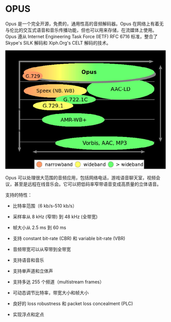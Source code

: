 # OPUS

Opus 是一个完全开源，免费的，通用性高的音频解码器。Opus 在网络上有着无与伦比的交互式语音和音乐传播功能，但也可以用来存储，在流媒体上使用。Opus 遵从 Internet Engineering Task Force (IETF)  RFC 6716 标准，整合了 Skype's SILK 解码和 Xiph.Org's CELT 解码的技术。

![图片](../assest/opus.png)

Opus 可以处理很大范围的音频应用，包括网络电话，游戏语音聊天室，视频会议，甚至是远程在线音乐会。它可以把低码率窄带语音变成高质量的立体语音。

支持的特性：

- 比特率范围（6 kb/s-510 kb/s）

- 采样率从 8 kHz (窄带)  到 48 kHz (全带宽)

- 帧大小从 2.5 ms 到  60 ms

- 支持 constant bit-rate (CBR) 和 variable bit-rate (VBR)

- 音频带宽可以从窄带到全带宽

- 支持语音和音乐

- 支持单声道和立体声

- 支持多达 255 个频道（multistream frames）

- 可动态调节比特率，带宽大小和帧大小

- 良好的 loss robustness 和 packet loss concealment (PLC)

- 实现浮点和定点